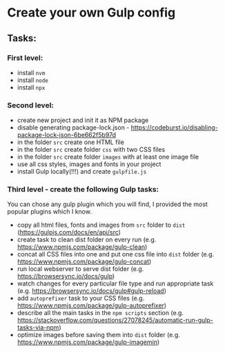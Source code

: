 # Create your own Gulp config

## Tasks:
### First level:
  - install `nvm`
  - install `node`
  - install `npx`

### Second level:
  - create new project and init it as NPM package
  - disable generating package-lock.json - https://codeburst.io/disabling-package-lock-json-6be662f5b97d
  - in the folder `src` create one HTML file
  - in the folder `src` create folder `css` with two CSS files
  - in the folder `src` create folder `images` with at least one image file
  - use all css styles, images and fonts in your project
  - install Gulp locally(!!!) and create `gulpfile.js`

 
### Third level - create the following Gulp tasks:
  You can chose any gulp plugin which you will find, I provided the most popular plugins which I know.
  - copy all html files, fonts and images from `src` folder to `dist` (https://gulpjs.com/docs/en/api/src)
  - create task to clean dist folder on every run (e.g. https://www.npmjs.com/package/gulp-clean)
  - concat all CSS files into one and put one css file into `dist` folder (e.g. https://www.npmjs.com/package/gulp-concat)
  - run local webserver to serve dist folder (e.g. https://browsersync.io/docs/gulp) 
  - watch changes for every particular file type and run appropriate task (e.g. https://browsersync.io/docs/gulp#gulp-reload)
  - add `autoprefixer` task to your CSS files (e.g. https://www.npmjs.com/package/gulp-autoprefixer)
  - describe all the main tasks in the `npm scripts` section (e.g. https://stackoverflow.com/questions/27078245/automatic-run-gulp-tasks-via-npm)
  - optimize images before saving them into `dist` folder (e.g. https://www.npmjs.com/package/gulp-imagemin)
